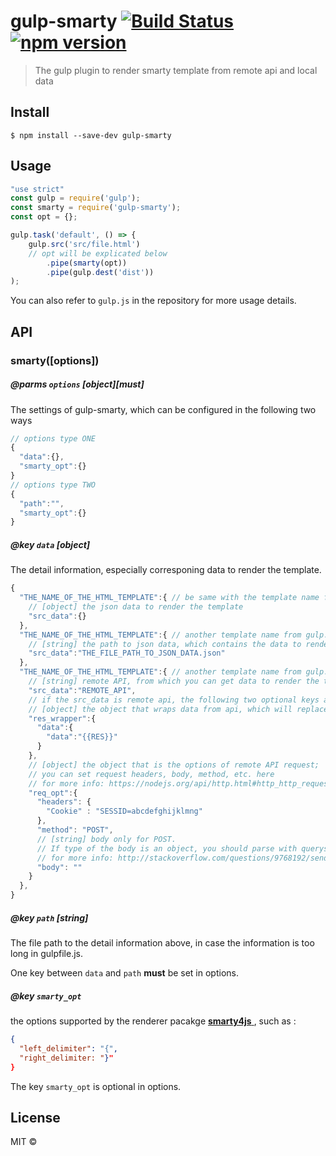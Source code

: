 # gulp-smarty [![Build Status](https://travis-ci.org/lemures-t/gulp-smarty.svg?branch=master)](https://travis-ci.org/lemures-t/gulp-smarty) [![npm version](https://badge.fury.io/js/gulp-smarty.svg)](https://badge.fury.io/js/gulp-smarty)

> The gulp plugin to render smarty template from remote api and local data

## Install

```
$ npm install --save-dev gulp-smarty
```

## Usage

```js
"use strict"
const gulp = require('gulp');
const smarty = require('gulp-smarty');
const opt = {};

gulp.task('default', () => {
	gulp.src('src/file.html')
    // opt will be explicated below
		.pipe(smarty(opt))
		.pipe(gulp.dest('dist'))
);
```

You can also refer to ```gulp.js``` in the repository for more usage details.



## API

### smarty([options])

##### @parms ```options``` [object]\[must]

The settings of gulp-smarty, which can be configured in the following two ways

```javascript
// options type ONE
{
  "data":{},
  "smarty_opt":{}
}
// options type TWO
{
  "path":"",
  "smarty_opt":{}
}
```



##### @key ```data``` [object]

The detail information, especially corresponing data to render the template.

```javascript
{
  "THE_NAME_OF_THE_HTML_TEMPLATE":{ // be same with the template name from gulp.src();
    // [object] the json data to render the template
    "src_data":{}
  },
  "THE_NAME_OF_THE_HTML_TEMPLATE":{ // another template name from gulp.src();
    // [string] the path to json data, which contains the data to render the template
    "src_data":"THE_FILE_PATH_TO_JSON_DATA.json"
  },
  "THE_NAME_OF_THE_HTML_TEMPLATE":{ // another template name from gulp.src();
    // [string] remote API, from which you can get data to render the template
    "src_data":"REMOTE_API",
    // if the src_data is remote api, the following two optional keys are supported;
    // [object] the object that wraps data from api, which will replace "{{RES}}"
	"res_wrapper":{
      "data":{
        "data":"{{RES}}"
      }
    },
    // [object] the object that is the options of remote API request;
    // you can set request headers, body, method, etc. here
    // for more info: https://nodejs.org/api/http.html#http_http_request_options_callback
    "req_opt":{
      "headers": {
        "Cookie" : "SESSID=abcdefghijklmng"
      },
      "method": "POST",
      // [string] body only for POST.
      // If type of the body is an object, you should parse with querystring.stringify() or JSON.stringify() according to your content-type
      // for more info: http://stackoverflow.com/questions/9768192/sending-data-through-post-request-from-a-node-js-server-to-a-node-js-server
      "body": ""
    }
  },
}
```

##### @key ```path``` [string]

The file path to the detail information above, in case the information is too long in gulpfile.js.

One key between ```data``` and ```path``` **must** be set in options.



##### @key ```smarty_opt```

the options supported by the renderer pacakge [**smarty4js** ](https://github.com/ecomfe/smarty4js), such as :

```json
{
  "left_delimiter": "{",
  "right_delimiter: "}"
}
```

The key ```smarty_opt``` is optional in options.




## License

MIT ©
